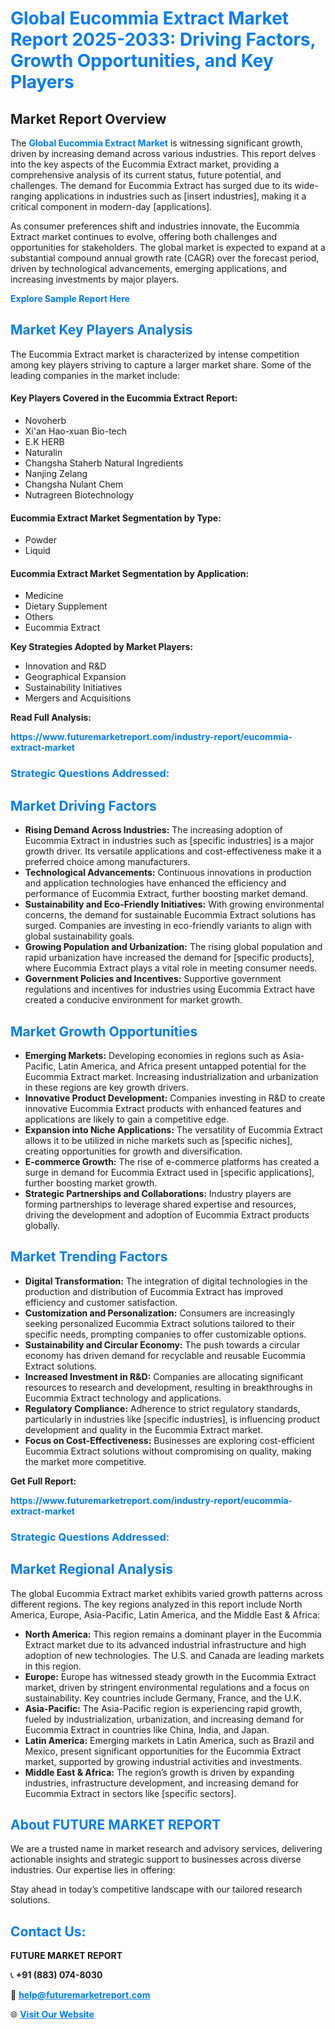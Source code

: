 <h1 style="color: #007BFF;">Global Eucommia Extract Market Report 2025-2033: Driving Factors, Growth Opportunities, and Key Players</h1>

<section id="overview">
<h2>Market Report Overview</h2>
<p>The <a href="https://www.futuremarketreport.com/industry-report/eucommia-extract-market" style="color: #007BFF; text-decoration: none;"><strong>Global Eucommia Extract Market</strong></a> is witnessing significant growth, driven by increasing demand across various industries. This report delves into the key aspects of the Eucommia Extract market, providing a comprehensive analysis of its current status, future potential, and challenges. The demand for Eucommia Extract has surged due to its wide-ranging applications in industries such as [insert industries], making it a critical component in modern-day [applications].</p>
<p>As consumer preferences shift and industries innovate, the Eucommia Extract market continues to evolve, offering both challenges and opportunities for stakeholders. The global market is expected to expand at a substantial compound annual growth rate (CAGR) over the forecast period, driven by technological advancements, emerging applications, and increasing investments by major players.</p>
</section>

<section id="overview">
<p><a href="https://www.futuremarketreport.com/request-sample/reportId=125702" style="color: #007BFF; text-decoration: none;"><strong>Explore Sample Report Here</strong></a></p>
</section>

<section id="key-players">
<h2 style="color: #007BFF;">Market Key Players Analysis</h2>
<p>The Eucommia Extract market is characterized by intense competition among key players striving to capture a larger market share. Some of the leading companies in the market include:</p>
<h4>Key Players Covered in the Eucommia Extract Report:</h4>
<ul><li>Novoherb</li><li>Xi&#039;an Hao-xuan Bio-tech</li><li>E.K HERB</li><li>Naturalin</li><li>Changsha Staherb Natural Ingredients</li><li>Nanjing Zelang</li><li>Changsha Nulant Chem</li><li>Nutragreen Biotechnology</li></ul>
<h4>Eucommia Extract Market Segmentation by Type:</h4>
<ul><li>Powder</li><li>Liquid</li></ul>

<h4>Eucommia Extract Market Segmentation by Application:</h4>
<ul><li>Medicine</li><li>Dietary Supplement</li><li>Others</li><li>Eucommia Extract</li></ul>
<p><strong>Key Strategies Adopted by Market Players:</strong></p>
<ul>
<li>Innovation and R&D</li>
<li>Geographical Expansion</li>
<li>Sustainability Initiatives</li>
<li>Mergers and Acquisitions</li>
</ul>
</section>

<section>
<p><strong>Read Full Analysis: </strong></p><a href="https://www.futuremarketreport.com/industry-report/eucommia-extract-market" style="color: #007BFF; text-decoration: none;"><strong>https://www.futuremarketreport.com/industry-report/eucommia-extract-market</strong></a>
<h3 style="color: #007BFF;">Strategic Questions Addressed:</h3>
</section>

<section id="driving-factors">
<h2 style="color: #007BFF;">Market Driving Factors</h2>
<ul>
<li><strong>Rising Demand Across Industries:</strong> The increasing adoption of Eucommia Extract in industries such as [specific industries] is a major growth driver. Its versatile applications and cost-effectiveness make it a preferred choice among manufacturers.</li>
<li><strong>Technological Advancements:</strong> Continuous innovations in production and application technologies have enhanced the efficiency and performance of Eucommia Extract, further boosting market demand.</li>
<li><strong>Sustainability and Eco-Friendly Initiatives:</strong> With growing environmental concerns, the demand for sustainable Eucommia Extract solutions has surged. Companies are investing in eco-friendly variants to align with global sustainability goals.</li>
<li><strong>Growing Population and Urbanization:</strong> The rising global population and rapid urbanization have increased the demand for [specific products], where Eucommia Extract plays a vital role in meeting consumer needs.</li>
<li><strong>Government Policies and Incentives:</strong> Supportive government regulations and incentives for industries using Eucommia Extract have created a conducive environment for market growth.</li>
</ul>
</section>

<section id="growth-opportunities">
<h2 style="color: #007BFF;">Market Growth Opportunities</h2>
<ul>
<li><strong>Emerging Markets:</strong> Developing economies in regions such as Asia-Pacific, Latin America, and Africa present untapped potential for the Eucommia Extract market. Increasing industrialization and urbanization in these regions are key growth drivers.</li>
<li><strong>Innovative Product Development:</strong> Companies investing in R&D to create innovative Eucommia Extract products with enhanced features and applications are likely to gain a competitive edge.</li>
<li><strong>Expansion into Niche Applications:</strong> The versatility of Eucommia Extract allows it to be utilized in niche markets such as [specific niches], creating opportunities for growth and diversification.</li>
<li><strong>E-commerce Growth:</strong> The rise of e-commerce platforms has created a surge in demand for Eucommia Extract used in [specific applications], further boosting market growth.</li>
<li><strong>Strategic Partnerships and Collaborations:</strong> Industry players are forming partnerships to leverage shared expertise and resources, driving the development and adoption of Eucommia Extract products globally.</li>
</ul>
</section>

<section id="trending-factors">
<h2 style="color: #007BFF;">Market Trending Factors</h2>
<ul>
<li><strong>Digital Transformation:</strong> The integration of digital technologies in the production and distribution of Eucommia Extract has improved efficiency and customer satisfaction.</li>
<li><strong>Customization and Personalization:</strong> Consumers are increasingly seeking personalized Eucommia Extract solutions tailored to their specific needs, prompting companies to offer customizable options.</li>
<li><strong>Sustainability and Circular Economy:</strong> The push towards a circular economy has driven demand for recyclable and reusable Eucommia Extract solutions.</li>
<li><strong>Increased Investment in R&D:</strong> Companies are allocating significant resources to research and development, resulting in breakthroughs in Eucommia Extract technology and applications.</li>
<li><strong>Regulatory Compliance:</strong> Adherence to strict regulatory standards, particularly in industries like [specific industries], is influencing product development and quality in the Eucommia Extract market.</li>
<li><strong>Focus on Cost-Effectiveness:</strong> Businesses are exploring cost-efficient Eucommia Extract solutions without compromising on quality, making the market more competitive.</li>
</ul>
</section>

<section>
<p><strong>Get Full Report: </strong></p><a href="https://www.futuremarketreport.com/industry-report/eucommia-extract-market" style="color: #007BFF; text-decoration: none;"><strong>https://www.futuremarketreport.com/industry-report/eucommia-extract-market</strong></a>
<h3 style="color: #007BFF;">Strategic Questions Addressed:</h3>
</section>


<section id="regional-analysis">
<h2 style="color: #007BFF;">Market Regional Analysis</h2>
<p>The global Eucommia Extract market exhibits varied growth patterns across different regions. The key regions analyzed in this report include North America, Europe, Asia-Pacific, Latin America, and the Middle East & Africa:</p>
<ul>
<li><strong>North America:</strong> This region remains a dominant player in the Eucommia Extract market due to its advanced industrial infrastructure and high adoption of new technologies. The U.S. and Canada are leading markets in this region.</li>
<li><strong>Europe:</strong> Europe has witnessed steady growth in the Eucommia Extract market, driven by stringent environmental regulations and a focus on sustainability. Key countries include Germany, France, and the U.K.</li>
<li><strong>Asia-Pacific:</strong> The Asia-Pacific region is experiencing rapid growth, fueled by industrialization, urbanization, and increasing demand for Eucommia Extract in countries like China, India, and Japan.</li>
<li><strong>Latin America:</strong> Emerging markets in Latin America, such as Brazil and Mexico, present significant opportunities for the Eucommia Extract market, supported by growing industrial activities and investments.</li>
<li><strong>Middle East & Africa:</strong> The region’s growth is driven by expanding industries, infrastructure development, and increasing demand for Eucommia Extract in sectors like [specific sectors].</li>
</ul>
</section>

<footer>
<h2 style="color: #007BFF;">About FUTURE MARKET REPORT</h2>
<p>We are a trusted name in market research and advisory services, delivering actionable insights and strategic support to businesses across diverse industries. Our expertise lies in offering:</p>

<p>Stay ahead in today’s competitive landscape with our tailored research solutions.</p>

<h2 style="color: #007BFF;">Contact Us:</h2>
<p><strong>FUTURE MARKET REPORT</strong></p>
<p>📞 <strong>+91 (883) 074-8030</strong></p>
<p>📧 <strong><a href="mailto:help@futuremarketreport.com" style="color: #007BFF;">help@futuremarketreport.com</a></strong></p>
<p>🌐 <strong><a href="https://www.futuremarketreport.com/" style="color: #007BFF;">Visit Our Website</a></strong></p>
</footer>